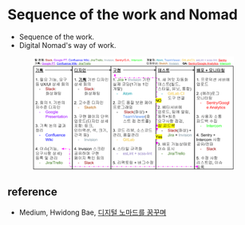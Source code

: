 # Sequence of the work and Nomad
- Sequence of the work. 
- Digital Nomad's way of work.

<p align="center">
  <img width="80%" src="WorkSequenceAndNomad.png">
</p>

## reference
- Medium, Hwidong Bae, [디지털 노마드를 꿈꾸며](https://goo.gl/LQ9HgS)
